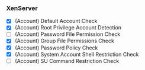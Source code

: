 ### XenServer

- [x] (Account) Default Account Check
- [x] (Account) Root Privilege Account Detection
- [ ] (Account) Password File Permission Check
- [x] (Account) Group File Permissions Check
- [x] (Account) Password Policy Check
- [x] (Account) System Account Shell Restriction Check
- [ ] (Account) SU Command Restriction Check